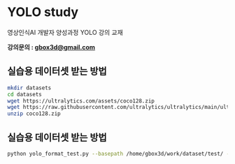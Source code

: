 # YOLO study 
영상인식AI 개발자 양성과정 YOLO 강의 교재  

**강의문의 : gbox3d@gmail.com**    

## 실습용 데이터셋 받는 방법

```bash
mkdir datasets
cd datasets
wget https://ultralytics.com/assets/coco128.zip
wget https://raw.githubusercontent.com/ultralytics/ultralytics/main/ultralytics/datasets/coco128.yaml
unzip coco128.zip
``` 

## 실습용 데이터셋 받는 방법

```bash
python yolo_format_test.py --basepath /home/gbox3d/work/dataset/test/ --imageFile 150759820_900615604088631_2924655063235727439_n.jpg --data ./datasets/coco128.yaml
```
